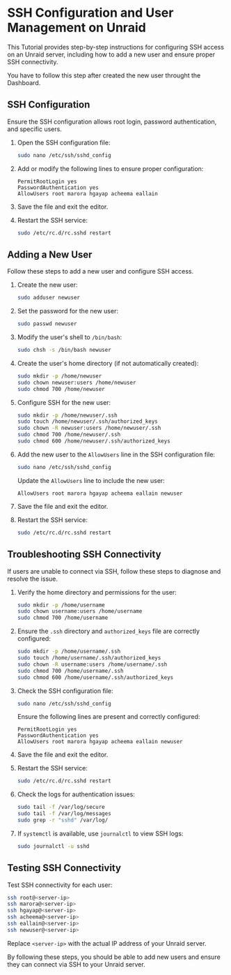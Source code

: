 
# SSH Configuration and User Management on Unraid

This Tutorial provides step-by-step instructions for configuring SSH access on an Unraid server, including how to add a new user and ensure proper SSH connectivity.

You have to follow this step after created the new user throught the Dashboard.

## SSH Configuration

Ensure the SSH configuration allows root login, password authentication, and specific users.

1. Open the SSH configuration file:

   ```bash
   sudo nano /etc/ssh/sshd_config
   ```

2. Add or modify the following lines to ensure proper configuration:

   ```plaintext
   PermitRootLogin yes
   PasswordAuthentication yes
   AllowUsers root marora hgayap acheema eallain
   ```

3. Save the file and exit the editor.

4. Restart the SSH service:

   ```bash
   sudo /etc/rc.d/rc.sshd restart
   ```

## Adding a New User

Follow these steps to add a new user and configure SSH access.

1. Create the new user:

   ```bash
   sudo adduser newuser
   ```

2. Set the password for the new user:

   ```bash
   sudo passwd newuser
   ```

3. Modify the user's shell to `/bin/bash`:

   ```bash
   sudo chsh -s /bin/bash newuser
   ```

4. Create the user's home directory (if not automatically created):

   ```bash
   sudo mkdir -p /home/newuser
   sudo chown newuser:users /home/newuser
   sudo chmod 700 /home/newuser
   ```

5. Configure SSH for the new user:

   ```bash
   sudo mkdir -p /home/newuser/.ssh
   sudo touch /home/newuser/.ssh/authorized_keys
   sudo chown -R newuser:users /home/newuser/.ssh
   sudo chmod 700 /home/newuser/.ssh
   sudo chmod 600 /home/newuser/.ssh/authorized_keys
   ```

6. Add the new user to the `AllowUsers` line in the SSH configuration file:

   ```bash
   sudo nano /etc/ssh/sshd_config
   ```

   Update the `AllowUsers` line to include the new user:

   ```plaintext
   AllowUsers root marora hgayap acheema eallain newuser
   ```

7. Save the file and exit the editor.

8. Restart the SSH service:

   ```bash
   sudo /etc/rc.d/rc.sshd restart
   ```

## Troubleshooting SSH Connectivity

If users are unable to connect via SSH, follow these steps to diagnose and resolve the issue.

1. Verify the home directory and permissions for the user:

   ```bash
   sudo mkdir -p /home/username
   sudo chown username:users /home/username
   sudo chmod 700 /home/username
   ```

2. Ensure the `.ssh` directory and `authorized_keys` file are correctly configured:

   ```bash
   sudo mkdir -p /home/username/.ssh
   sudo touch /home/username/.ssh/authorized_keys
   sudo chown -R username:users /home/username/.ssh
   sudo chmod 700 /home/username/.ssh
   sudo chmod 600 /home/username/.ssh/authorized_keys
   ```

3. Check the SSH configuration file:

   ```bash
   sudo nano /etc/ssh/sshd_config
   ```

   Ensure the following lines are present and correctly configured:

   ```plaintext
   PermitRootLogin yes
   PasswordAuthentication yes
   AllowUsers root marora hgayap acheema eallain newuser
   ```

4. Save the file and exit the editor.

5. Restart the SSH service:

   ```bash
   sudo /etc/rc.d/rc.sshd restart
   ```

6. Check the logs for authentication issues:

   ```bash
   sudo tail -f /var/log/secure
   sudo tail -f /var/log/messages
   sudo grep -r "sshd" /var/log/
   ```

7. If `systemctl` is available, use `journalctl` to view SSH logs:

   ```bash
   sudo journalctl -u sshd
   ```

## Testing SSH Connectivity

Test SSH connectivity for each user:

```bash
ssh root@<server-ip>
ssh marora@<server-ip>
ssh hgayap@<server-ip>
ssh acheema@<server-ip>
ssh eallain@<server-ip>
ssh newuser@<server-ip>
```

Replace `<server-ip>` with the actual IP address of your Unraid server.

By following these steps, you should be able to add new users and ensure they can connect via SSH to your Unraid server.
